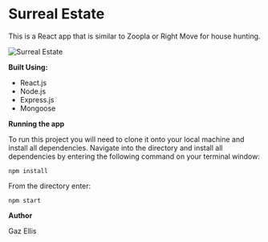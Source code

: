 # Surreal Estate

This is a React app that is similar to Zoopla or Right Move for house hunting.

![Surreal Estate](https://i.imgur.com/pn0JhdL.png)

**Built Using:**

- React.js
- Node.js
- Express.js
- Mongoose

**Running the app**

To run this project you will need to clone it onto your local machine and install all dependencies. Navigate into the directory and install all dependencies by entering the following command on your terminal window:

`npm install`

From the directory enter:

`npm start`

**Author**

Gaz Ellis
